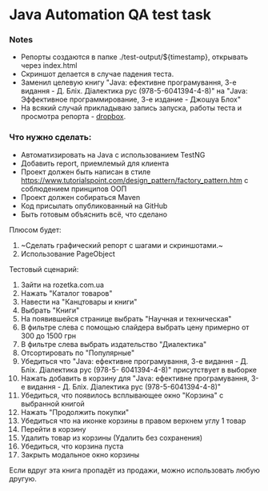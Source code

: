 # Java Automation QA test task 

### Notes
* Репорты создаются в папке ./test-output/${timestamp}, открывать через index.html 
* Скриншот делается в случае падения теста.
* Заменил целевую книгу "Java: ефективне програмування, 3-е видання - Д. Бліх. Діалектика рус (978-5-6041394-4-8)" на "Java: Эффективное программирование, 3-е издание - Джошуа Блох"
* На всякий случай прикладываю запись запуска, работы теста и просмотра репорта - [dropbox](https://www.dropbox.com/s/dtrv35ods2qauoo/java_AQA_Dodoka_test_task.webm?dl=0).

### Что нужно сделать:

* Автоматизировать на Java с использованием TestNG
* Добавить report, приемлемый для клиента
* Проект должен быть написан в стиле https://www.tutorialspoint.com/design_pattern/factory_pattern.htm с соблюдением принципов ООП
* Проект должен собираться Maven
* Код присылать опубликованный на GitHub
* Быть готовым объяснить всё, что сделано
 
Плюсом будет:
1. ~Сделать графический репорт с шагами и скриншотами.~
2. Использование PageObject

Тестовый сценарий:
1. Зайти на rozetka.com.ua
2. Нажать "Каталог товаров"
3. Навести на "Канцтовары и книги"
4. Выбрать "Книги"
5. На появившейся странице выбрать "Научная и техническая"
6. В фильтре слева с помощью слайдера выбрать цену примерно от 300 до 1500 грн
7. В фильтре слева выбрать издательство "Диалектика"
8. Отсортировать по "Популярные"
9. Убедиться что "Java: ефективне програмування, 3-е видання - Д. Бліх. Діалектика рус (978-5-
6041394-4-8)" присутствует в выборке
10. Нажать добавить в корзину для "Java: ефективне програмування, 3-е видання - Д. Бліх.
Діалектика рус (978-5-6041394-4-8)"
11. Убедиться, что появилось всплывающее окно "Корзина" с выбранной книгой
12. Нажать "Продолжить покупки"
13. Убедиться что на иконке корзины в правом верхнем углу 1 товар
14. Перейти в корзину
15. Удалить товар из корзины (Удалить без сохранения)
16. Убедиться, что корзина пуста
17. Закрыть модальное окно корзины

Если вдруг эта книга пропадёт из продажи, можно использовать любую другую.


